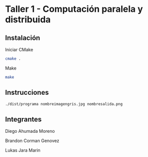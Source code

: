 # Taller 1 - Computación paralela y distribuida

## Instalación

Iniciar CMake
```bash
cmake .
```
Make
```bash
make
```

## Instrucciones

```bash
./dist/programa nombreimagengris.jpg nombresalida.png
```

## Integrantes
Diego Ahumada Moreno

Brandon Corman Genovez

Lukas Jara Marin
